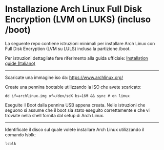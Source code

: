 # Installazione Arch Linux Full Disk Encryption (LVM on LUKS) (incluso /boot)

La seguente repo contiene istruzioni minimali per installare Arch Linux con Full Disk Encryption (LVM su LULS) inclusa la partizione /boot.

Per istruzioni dettagliate fare riferimento alla guida ufficiale: [Installation guide (Italiano)](https://wiki.archlinux.org/index.php/Installation_guide_(Italiano))

***
Scaricate una immagine iso da: https://www.archlinux.org/

Create una pennina bootable utilizzando la ISO che avete scaricato:

```shell
dd if=archlinux.img of=/dev/sdX bs=16M && sync # on linux
```

Eseguite il Boot dalla pennina USB appena creata. Nelle istruzioni che seguono si assume che il boot sia stato eseguito correttamente e che vi troviate nella shell fornita dal setup di Arch Linux.

***

Identificate il disco sul quale volete installare Arch Linux utilizzando il comando lsblk:

```shell
lsblk
```
